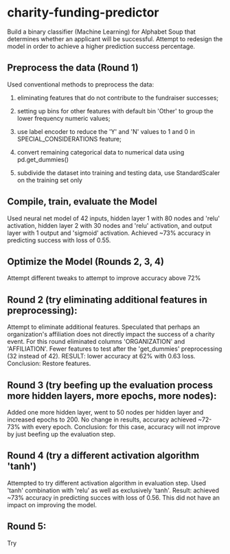 # charity-funding-predictor
Build a binary classifier (Machine Learning) for Alphabet Soup that determines whether an applicant will be successful.  Attempt to redesign the model in order to achieve a higher prediction success percentage.

## Preprocess the data (Round 1)
Used conventional methods to preprocess the data: 
1. eliminating features that do not contribute to the fundraiser successes;

2. setting up bins for other features with default bin 'Other' to group the lower frequency numeric values;

3. use label encoder to reduce the 'Y' and 'N' values to 1 and 0 in SPECIAL_CONSIDERATIONS feature;

4. convert remaining categorical data to numerical data using pd.get_dummies()

5. subdivide the dataset into training and testing data, use StandardScaler on the training set only

## Compile, train, evaluate the Model
Used neural net model of 42 inputs, hidden layer 1 with 80 nodes and 'relu' activation, hidden layer 2 with 30 nodes and 'relu' activation, and output layer with 1 output and 'sigmoid' activation.  Achieved ~73% accuracy in predicting success with loss of 0.55.


## Optimize the Model (Rounds 2, 3, 4)
Attempt different tweaks to attempt to improve accuracy above 72%

## Round 2 (try eliminating additional features in preprocessing):
Attempt to eliminate additional features.  Speculated that perhaps an organization's affiliation does not directly impact the success of a charity event.  For this round eliminated columns 'ORGANIZATION' and 'AFFILIATION'.  Fewer features to test after the 'get_dummies' preprocessing (32 instead of 42).  RESULT: lower accuracy at 62% with 0.63 loss.  Conclusion: Restore features.

## Round 3 (try beefing up the evaluation process more hidden layers, more epochs, more nodes):
Added one more hidden layer, went to 50 nodes per hidden layer and increased epochs to 200.  No change in results, accuracy achieved ~72-73% with every epoch.  Conclusion: for this case, accuracy will not improve by just beefing up the evaluation step.

## Round 4 (try a different activation algorithm 'tanh')
Attempted to try different activation algorithm in evaluation step.  Used 'tanh' combination with 'relu' as well as exclusively 'tanh'.  Result: achieved ~73% accuracy in predicting succes with loss of 0.56.  This did not have an impact on improving the model.

## Round 5:
Try 